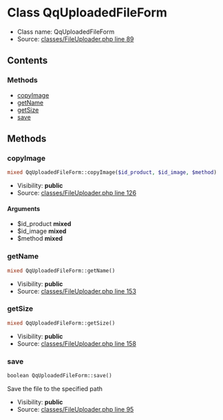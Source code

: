 Class QqUploadedFileForm
=====================





* Class name: QqUploadedFileForm
* Source: [classes/FileUploader.php line 89](https://github.com/PrestaShop/PrestaShop/blob/1.6.0.11/classes/FileUploader.php#L89)


Contents
--------



### Methods

* [copyImage](#method-copyImage)
* [getName](#method-getName)
* [getSize](#method-getSize)
* [save](#method-save)






Methods
-------


### <a name="method-copyImage"></a>copyImage

```php
mixed QqUploadedFileForm::copyImage($id_product, $id_image, $method)
```





* Visibility: **public**
* Source: [classes/FileUploader.php line 126](https://github.com/PrestaShop/PrestaShop/blob/1.6.0.11/classes/FileUploader.php#L126)


#### Arguments
* $id_product **mixed**
* $id_image **mixed**
* $method **mixed**



### <a name="method-getName"></a>getName

```php
mixed QqUploadedFileForm::getName()
```





* Visibility: **public**
* Source: [classes/FileUploader.php line 153](https://github.com/PrestaShop/PrestaShop/blob/1.6.0.11/classes/FileUploader.php#L153)




### <a name="method-getSize"></a>getSize

```php
mixed QqUploadedFileForm::getSize()
```





* Visibility: **public**
* Source: [classes/FileUploader.php line 158](https://github.com/PrestaShop/PrestaShop/blob/1.6.0.11/classes/FileUploader.php#L158)




### <a name="method-save"></a>save

```php
boolean QqUploadedFileForm::save()
```

Save the file to the specified path



* Visibility: **public**
* Source: [classes/FileUploader.php line 95](https://github.com/PrestaShop/PrestaShop/blob/1.6.0.11/classes/FileUploader.php#L95)



